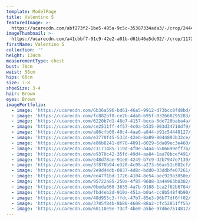 ```yaml
---
template: ModelPage
title: Valentino S
featuredImage: >-
  https://ucarecdn.com/abf273f2-1be5-495a-9c5c-35387334ada3/-/crop/2444x1203/5,230/-/preview/
imageThumbnail: >-
  https://ucarecdn.com/a41cbbf7-01c9-42e2-a01b-d61b46a5dc02/-/crop/1172x1505/106,58/-/preview/
firstName: Valentino S
collection: ''
height: 134cm
measurementType: chest
bust: 70cm
waist: 58cm
hips: 60cm
size: 7-8
shoeSize: 3-4
hair: Brown
eyes: Brown
imagePortfolio:
  - image: 'https://ucarecdn.com/6b36a596-bd61-46a5-9912-d73bcc8fd8bd/'
  - image: 'https://ucarecdn.com/fc882bf0-ce2b-4da0-b95f-032668295283/'
  - image: 'https://ucarecdn.com/6220b7d1-48e7-4157-beca-6de720baba4a/'
  - image: 'https://ucarecdn.com/ce2511ff-4f57-4c0a-b535-003d34710df9/'
  - image: 'https://ucarecdn.com/a86cfb00-40c4-4aa6-a844-b91c54448127/'
  - image: 'https://ucarecdn.com/e3770f45-533d-42eb-8a89-8044893b32ce/'
  - image: 'https://ucarecdn.com/e86b8241-df78-4091-8029-6da89ec3e460/'
  - image: 'https://ucarecdn.com/c1171485-119d-4f0e-a4a4-5506699eff7b/'
  - image: 'https://ucarecdn.com/e9370c42-35fd-49d4-aa84-1aa70bcef491/'
  - image: 'https://ucarecdn.com/e48d78ae-91e0-4249-b7c9-d2b7947e7139/'
  - image: 'https://ucarecdn.com/3f870b94-e320-4c08-a273-66ac51c082cf/'
  - image: 'https://ucarecdn.com/2e9d44db-0837-4d8c-bdd0-03ddbfe07261/'
  - image: 'https://ucarecdn.com/ee47f1bd-1726-4104-8e54-aec929a3850e/'
  - image: 'https://ucarecdn.com/95722a85-250a-4f85-9688-3a44963b0382/'
  - image: 'https://ucarecdn.com/0beda660-3635-4a7b-9108-1ca2f62b6764/'
  - image: 'https://ucarecdn.com/fbd4eb2d-910a-451a-b0a4-cc8b548f4b90/'
  - image: 'https://ucarecdn.com/48d955c3-ffdc-47b7-85e3-96b77df0ff02/'
  - image: 'https://ucarecdn.com/3785f84b-8b88-4608-88a2-cfc52851ff55/'
  - image: 'https://ucarecdn.com/60110e9e-73cf-4be0-a5be-97d6e7514817/'
---
```


